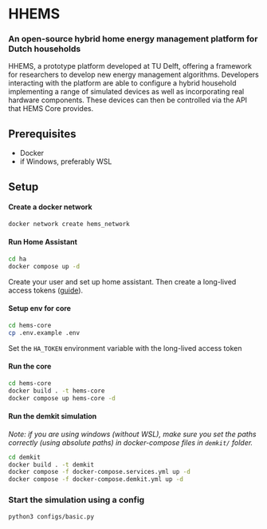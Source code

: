 # HHEMS
### An open-source hybrid home energy management platform for Dutch households
HHEMS, a prototype platform developed at TU Delft, offering a framework for researchers to develop new energy management algorithms.
Developers interacting with the platform are able to configure a hybrid household implementing a range of simulated devices as well as incorporating real hardware components. These devices can then be controlled via the API that HEMS Core provides.

## Prerequisites

- Docker
- if Windows, preferably WSL


## Setup

#### Create a docker network
```sh
docker network create hems_network
```

#### Run Home Assistant
```sh
cd ha
docker compose up -d
```

Create your user and set up home assistant. Then create a long-lived access tokens ([guide](https://community.home-assistant.io/t/how-to-get-long-lived-access-token/162159)). 

#### Setup env for core

```sh
cd hems-core
cp .env.example .env
```

Set the `HA_TOKEN` environment variable with the long-lived access token 

#### Run the core

```sh
cd hems-core
docker build . -t hems-core
docker compose up hems-core -d
```

#### Run the demkit simulation

*Note: if you are using windows (without WSL), make sure you set the paths correctly (using absolute paths) in docker-compose files in `demkit/` folder.*

```sh
cd demkit
docker build . -t demkit
docker compose -f docker-compose.services.yml up -d
docker compose -f docker-compose.demkit.yml up -d
```


### Start the simulation using a config

```sh
python3 configs/basic.py
```
